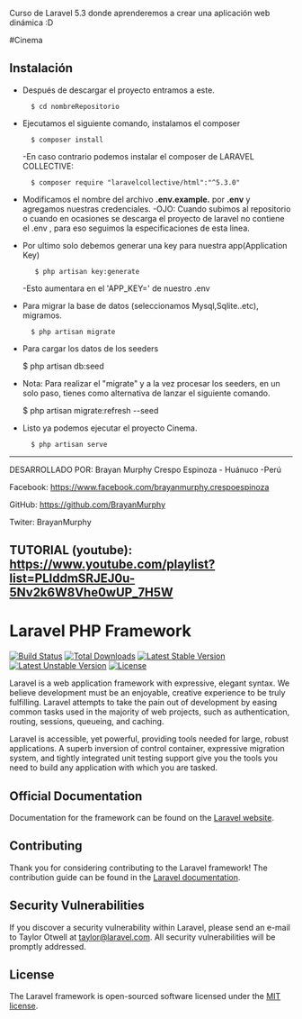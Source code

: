 Curso de Laravel 5.3 donde aprenderemos a crear una aplicación web dinámica :D

#Cinema

## Instalación

+ Después de descargar el proyecto entramos a este.

        $ cd nombreRepositorio

+ Ejecutamos el siguiente comando, instalamos el composer

        $ composer install

    -En caso contrario podemos instalar el composer de LARAVEL COLLECTIVE:

        $ composer require "laravelcollective/html":"^5.3.0"

+ Modificamos el nombre del archivo __.env.example.__ por __.env__ y agregamos nuestras credenciales.
    -OJO: Cuando subimos al repositorio o cuando en ocasiones se descarga el proyecto de laravel no contiene el .env , para eso
          seguimos la especificaciones de esta linea.

+ Por ultimo solo debemos generar una key para nuestra app(Application Key)

         $ php artisan key:generate

   -Esto aumentara en el 'APP_KEY=' de nuestro .env

+ Para migrar la base de datos (seleccionamos Mysql,Sqlite..etc), migramos.

        $ php artisan migrate

+ Para cargar los datos de los seeders

  $ php artisan db:seed

+ Nota: Para realizar el "migrate" y a la vez procesar los seeders, en un solo paso, tienes como alternativa de lanzar el siguiente comando.

  $ php artisan migrate:refresh --seed

+ Listo ya podemos ejecutar el proyecto Cinema.

        $ php artisan serve

---------------------------------------------------------------------------
DESARROLLADO POR:
Brayan Murphy Crespo Espinoza - Huánuco -Perú

Facebook:
https://www.facebook.com/brayanmurphy.crespoespinoza

GitHub:
https://github.com/BrayanMurphy

Twiter:
BrayanMurphy

 TUTORIAL (youtube):
 https://www.youtube.com/playlist?list=PLIddmSRJEJ0u-5Nv2k6W8Vhe0wUP_7H5W
---------------------------------------------------------------------------
# Laravel PHP Framework

[![Build Status](https://travis-ci.org/laravel/framework.svg)](https://travis-ci.org/laravel/framework)
[![Total Downloads](https://poser.pugx.org/laravel/framework/d/total.svg)](https://packagist.org/packages/laravel/framework)
[![Latest Stable Version](https://poser.pugx.org/laravel/framework/v/stable.svg)](https://packagist.org/packages/laravel/framework)
[![Latest Unstable Version](https://poser.pugx.org/laravel/framework/v/unstable.svg)](https://packagist.org/packages/laravel/framework)
[![License](https://poser.pugx.org/laravel/framework/license.svg)](https://packagist.org/packages/laravel/framework)

Laravel is a web application framework with expressive, elegant syntax. We believe development must be an enjoyable, creative experience to be truly fulfilling. Laravel attempts to take the pain out of development by easing common tasks used in the majority of web projects, such as authentication, routing, sessions, queueing, and caching.

Laravel is accessible, yet powerful, providing tools needed for large, robust applications. A superb inversion of control container, expressive migration system, and tightly integrated unit testing support give you the tools you need to build any application with which you are tasked.

## Official Documentation

Documentation for the framework can be found on the [Laravel website](http://laravel.com/docs).

## Contributing

Thank you for considering contributing to the Laravel framework! The contribution guide can be found in the [Laravel documentation](http://laravel.com/docs/contributions).

## Security Vulnerabilities

If you discover a security vulnerability within Laravel, please send an e-mail to Taylor Otwell at taylor@laravel.com. All security vulnerabilities will be promptly addressed.

## License

The Laravel framework is open-sourced software licensed under the [MIT license](http://opensource.org/licenses/MIT).
